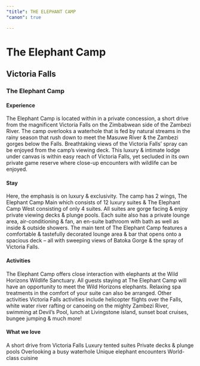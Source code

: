 ```yaml
---
"title": THE ELEPHANT CAMP
"canon": true

---
```


# The Elephant Camp
## Victoria Falls
### The Elephant Camp

#### Experience
The Elephant Camp is located within in a private concession, a short drive from the magnificent Victoria Falls on the Zimbabwean side of the Zambezi River.
The camp overlooks a waterhole that is fed by natural streams in the rainy season that rush down to meet the Masuwe River &amp; the Zambezi gorges below the Falls. 
Breathtaking views of the Victoria Falls’ spray can be enjoyed from the camp’s viewing deck.  This luxury &amp; intimate lodge under canvas is within easy reach of Victoria Falls, yet secluded in its own private game reserve where close-up encounters with wildlife can be enjoyed.

#### Stay
Here, the emphasis is on luxury &amp; exclusivity.  The camp has 2 wings, The Elephant Camp Main which consists of 12 luxury suites &amp; The Elephant Camp West consisting of only 4 suites.
All suites are gorge facing &amp; enjoy private viewing decks &amp; plunge pools.
Each suite also has a private lounge area, air-conditioning &amp; fan, an en-suite bathroom with bath as well as inside &amp; outside showers.
The main tent of The Elephant Camp features a comfortable &amp; tastefully decorated lounge area &amp; bar that opens onto a spacious deck – all with sweeping views of Batoka Gorge &amp; the spray of Victoria Falls.

#### Activities
The Elephant Camp offers close interaction with elephants at the Wild Horizons Wildlife Sanctuary.  All guests staying at The Elephant Camp will have an opportunity to meet the Wild Horizons elephants. 
Relaxing spa treatments in the comfort of your suite can also be arranged.
Other activities Victoria Falls activities include helicopter flights over the Falls, white water river rafting or canoeing on the mighty Zambezi River, swimming at Devil’s Pool, lunch at Livingstone island, sunset boat cruises, bungee jumping &amp; much more!


#### What we love
A short drive from Victoria Falls
Luxury tented suites
Private decks &amp; plunge pools
Overlooking a busy waterhole
Unique elephant encounters
World-class cuisine